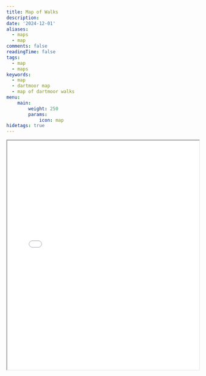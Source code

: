 ```yaml
---
title: Map of Walks 
description: 
date: '2024-12-01'
aliases:
  - maps
  - map
comments: false
readingTime: false
tags:
  - map
  - maps
keywords: 
  - map
  - dartmoor map
  - map of dartmoor walks
menu:
    main: 
        weight: 250        
        params:
            icon: map
hidetags: true
---
```


<iframe width="100%" height="600" name="iframe" src="/map.html" ></iframe>
